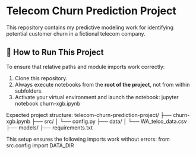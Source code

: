 # Telecom Churn Prediction Project

This repository contains my predictive modeling work for identifying potential customer churn in a fictional telecom company.

## 🔧 How to Run This Project

To ensure that relative paths and module imports work correctly:

1. Clone this repository.
2. Always execute notebooks from the **root of the project**, not from within subfolders.
3. Activate your virtual environment and launch the notebook:
jupyter notebook churn-xgb.ipynb

Expected project structure:
    telecom-churn-prediction-project/
    ├── churn-xgb.ipynb
    ├── src/
    │   └── config.py
    ├── data/
    │   └── WA_telco_data.csv
    ├── models/
    ├── requirements.txt

This setup ensures the following imports work without errors:
    from src.config import DATA_DIR